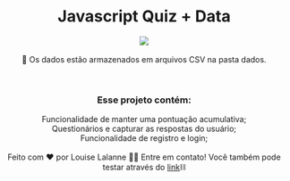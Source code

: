 <h1 align="center">Javascript Quiz + Data</h1>
<p align="center">
<img src="https://user-images.githubusercontent.com/100588945/161454633-a8ac122a-8f85-4275-9cb7-cb9327879b5c.gif"/>
</br></br>
🚧 Os dados estão armazenados em arquivos CSV na pasta dados. </p>
</br>
<h3 align="center">Esse projeto contém:</h3>
<p align="center">Funcionalidade de manter uma pontuação acumulativa;</br>
Questionários e capturar as respostas do usuário;</br>
Funcionalidade de registro e login;</br>
</br>
Feito com ❤️ por Louise Lalanne 👋🏽 Entre em contato!
Você também pode testar através do <a href="https://studio.code.org/projects/applab/vMsED7vrbZgJkzDYqH1trKYE4NE0Gl2vig3jhaPbmdA">link</a>⛓️ </p>
